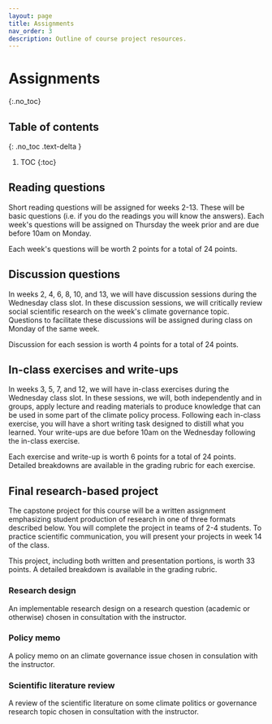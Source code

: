 ```yaml
---
layout: page
title: Assignments
nav_order: 3
description: Outline of course project resources.
---
```


# Assignments
{:.no_toc}

## Table of contents
{: .no_toc .text-delta }

1. TOC
{:toc}

## Reading questions
Short reading questions will be assigned for weeks 2-13. These will be basic questions (i.e. if you do the readings you will know the answers). Each week's questions will be assigned on Thursday the week prior and are due before 10am on Monday. 

Each week's questions will be worth 2 points for a total of 24 points.

## Discussion questions
In weeks 2, 4, 6, 8, 10, and 13, we will have discussion sessions during the Wednesday class slot. In these discussion sessions, we will critically review social scientific research on the week's climate governance topic. Questions to facilitate these discussions will be assigned during class on Monday of the same week. 

Discussion for each session is worth 4 points for a total of 24 points.


## In-class exercises and write-ups
In weeks 3, 5, 7, and 12, we will have in-class exercises during the Wednesday class slot. In these sessions, we will, both independently and in groups, apply lecture and reading materials to produce knowledge that can be used in some part of the climate policy process. Following each in-class exercise, you will have a short writing task designed to distill what you learned. Your write-ups are due before 10am on the Wednesday following the in-class exercise. 

Each exercise and write-up is worth 6 points for a total of 24 points. Detailed breakdowns are available in the grading rubric for each exercise.

## Final research-based project
The capstone project for this course will be a written assignment emphasizing student production of research in one of three formats described below. You will complete the project in teams of 2-4 students. To practice scientific communication, you will present your projects in week 14 of the class.

This project, including both written and presentation portions, is worth 33 points. A detailed breakdown is available in the grading rubric.

### Research design
An implementable research design on a research question (academic or otherwise) chosen in consultation with the instructor.

### Policy memo
A policy memo on an climate governance issue chosen in consulation with the instructor.

### Scientific literature review
A review of the scientific literature on some climate politics or governance research topic chosen in consultation with the instructor.

